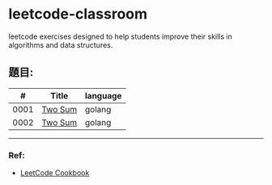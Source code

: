 # leetcode-classroom
leetcode exercises designed to help students improve their skills in algorithms and data structures.


## 題目:
| # | Title | language |
|---| ----- | -------- |
|0001| [Two Sum](https://github.com/KotlinBackend/leetcode-classroom/blob/main/docs/0001two-sum.md)| golang|
|0002| [Two Sum](https://github.com/KotlinBackend/leetcode-classroom/blob/main/docs/0002add-two-numbers.md)| golang|


















---
### Ref:
- [LeetCode Cookbook](https://books.halfrost.com/leetcode/)